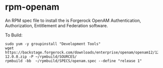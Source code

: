 # rpm-openam

An RPM spec file to install the is Forgerock OpenAM Authentication, Authorization, Entitlement and Federation software.

To Build:

    sudo yum -y groupinstall "Development Tools"
    wget https://backstage.forgerock.com/downloads/enterprise/openam/openam12/12.0.0/OpenAM-12.0.0.zip -P ~/rpmbuild/SOURCES/
    rpmbuild -bb  ~/rpmbuild/SPECS/openam.spec --define "release 1"
